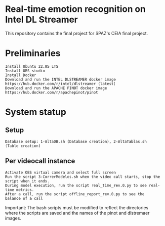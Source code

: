 # Real-time emotion recognition on Intel DL Streamer


This repository contains the final project for SPAZ's CEIA final project.

# Preliminaries

    Install Ubuntu 22.05 LTS
    Install OBS studio
    Install Docker
    Download and run the INTEL DLSTREAMER docker image https://hub.docker.com/r/intel/dlstreamer (latest)
    Download and run the APACHE PINOT docker image https://hub.docker.com/r/apachepinot/pinot

# System statup

## Setup

    Database setup: 1-AltaDB.sh (Database creation), 2-AltaTablas.sh (Table creation)

## Per videocall instance

    Activate OBS virtual camera and select full screen
    Run the script 3-CorrerModelos.sh when the video call starts, stop the script when it ends.
    During model execution, run the script real_time_rev.0.py to see real-time metrics.
    After a call, run the script offline_report_rev.0.py to see the balance of a call

Important:
The bash scripts must be modified to reflect the directories where the scripts are saved and the names of the pinot and dlstremaer images.
